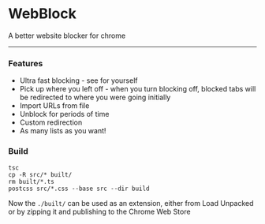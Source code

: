 # WebBlock
A better website blocker for chrome

---
### Features
* Ultra fast blocking - see for yourself
* Pick up where you left off - when you turn blocking off, blocked tabs will be redirected to where you were going initially
* Import URLs from file
* Unblock for periods of time
* Custom redirection
* As many lists as you want!

### Build
```shell script
tsc
cp -R src/* built/
rm built/*.ts
postcss src/*.css --base src --dir build
```
Now the `./built/` can be used as an extension, 
either from Load Unpacked or by zipping it and publishing to the Chrome Web Store 